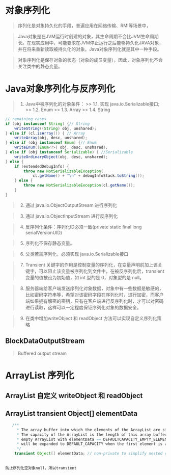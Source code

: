 # 对象序列化
> 序列化是对象持久化的手段，普遍应用在网络传输、RMI等场景中，
 
> Java对象是在JVM运行时创建的对象，其生命周期不会比JVM生命周期长。在现实应用中，可能要求在JVM停止运行之后能够持久化JAVA对象，并在将来重新读取被持久化的对象。Java对象序列化就是其中一种手段。
   
> 对象序列化是保存对象的状态（对象的成员变量），因此，对象序列化不会关注类中的静态变量。

# Java对象序列化与反序列化
> 1. Java中被序列化的对象条件：
    >> 1.1. 实现 java.io.Serializable接口;
    >> 1.2. Enum
    >> 1.3. Array
    >> 1.4. String 
```java
// remaining cases
if (obj instanceof String) {// String
    writeString((String) obj, unshared);
} else if (cl.isArray()) { // Array
    writeArray(obj, desc, unshared);
} else if (obj instanceof Enum) {// Enum
    writeEnum((Enum<?>) obj, desc, unshared);
} else if (obj instanceof Serializable) { //Serializable 
    writeOrdinaryObject(obj, desc, unshared);
} else {
    if (extendedDebugInfo) {
        throw new NotSerializableException(
            cl.getName() + "\n" + debugInfoStack.toString());
    } else {
        throw new NotSerializableException(cl.getName());
    }
}
```    
 
> 2. 通过 java.io.ObjectOutputStream 进行序列化
 
> 3. 通过 java.io.ObjectInputStream 进行反序列化
 
> 4. 反序列化条件：序列化ID必须一致(private static final long serialVersionUID)

> 5. 序列化不保存静态变量。
 
> 6. 父类若需序列化，必须实现 java.io.Serializable接口 
 
> 7. Transient 关键字的作用是控制变量的序列化，在变量声明前加上该关键字，可以阻止该变量被序列化到文件中，在被反序列化后，transient 变量的值被设为初始值，如 int 型的是 0，对象型的是 null。
 
> 8. 服务器端给客户端发送序列化对象数据，对象中有一些数据是敏感的，比如密码字符串等，希望对该密码字段在序列化时，进行加密，而客户端如果拥有解密的密钥，只有在客户端进行反序列化时，才可以对密码进行读取，这样可以一定程度保证序列化对象的数据安全。
 
> 9. 在类中增加writeObject 和 readObject 方法可以实现自定义序列化策略  


## BlockDataOutputStream
> Buffered output stream

# ArrayList 序列化
## ArrayList 自定义 writeObject 和 readObject 
 
## ArrayList transient Object[] elementData
```java
   /**
     * The array buffer into which the elements of the ArrayList are stored.
     * The capacity of the ArrayList is the length of this array buffer. Any
     * empty ArrayList with elementData == DEFAULTCAPACITY_EMPTY_ELEMENTDATA
     * will be expanded to DEFAULT_CAPACITY when the first element is added.
     */
    transient Object[] elementData; // non-private to simplify nested class access
``` 
```text

防止序列化空对象null，所以transient
```